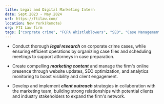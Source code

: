 ```yaml
---
title: Legal and Digital Marketing Intern
date: Sept.2023 - May.2024
url: https://ftilaw.com/
location: New York(Remote)
org: FTI Law firm
tags: ["corprate crime", "FCPA Whistleblowers", "SEO", "Case Management"]
---
```


- Conduct thorough ***legal research*** on corporate crime cases, while ensuring efficient operations by organizing case files and scheduling meetings to support attorneys in case preparation.

- Create compelling ***marketing content*** and manage the firm's online presence through website updates, SEO optimization, and analytics monitoring to boost visibility and client engagement.

- Develop and implement ***client outreach*** strategies in collaboration with the marketing team, building strong relationships with potential clients and industry stakeholders to expand the firm's network.


